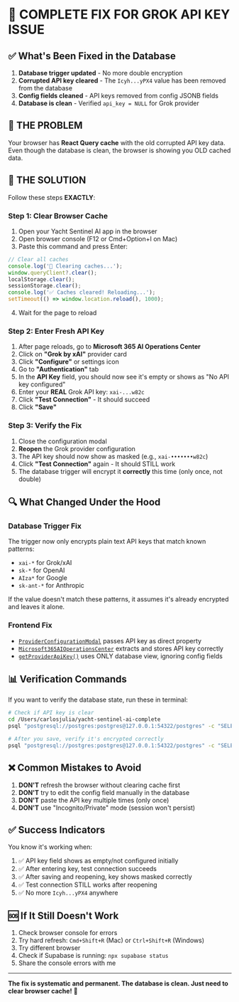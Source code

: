 # 🔧 COMPLETE FIX FOR GROK API KEY ISSUE

## ✅ What's Been Fixed in the Database

1. **Database trigger updated** - No more double encryption
2. **Corrupted API key cleared** - The `Icyh...yPX4` value has been removed from the database
3. **Config fields cleaned** - API keys removed from config JSONB fields
4. **Database is clean** - Verified `api_key = NULL` for Grok provider

## 🚨 THE PROBLEM

Your browser has **React Query cache** with the old corrupted API key data. Even though the database is clean, the browser is showing you OLD cached data.

## 🎯 THE SOLUTION

Follow these steps **EXACTLY**:

### Step 1: Clear Browser Cache

1. Open your Yacht Sentinel AI app in the browser
2. Open browser console (F12 or Cmd+Option+I on Mac)
3. Paste this command and press Enter:

```javascript
// Clear all caches
console.log('🧹 Clearing caches...');
window.queryClient?.clear();
localStorage.clear();
sessionStorage.clear();
console.log('✅ Caches cleared! Reloading...');
setTimeout(() => window.location.reload(), 1000);
```

4. Wait for the page to reload

### Step 2: Enter Fresh API Key

1. After page reloads, go to **Microsoft 365 AI Operations Center**
2. Click on **"Grok by xAI"** provider card
3. Click **"Configure"** or settings icon
4. Go to **"Authentication"** tab
5. In the **API Key** field, you should now see it's empty or shows as "No API key configured"
6. Enter your **REAL** Grok API key: `xai-...w82c`
7. Click **"Test Connection"** - It should succeed
8. Click **"Save"**

### Step 3: Verify the Fix

1. Close the configuration modal
2. **Reopen** the Grok provider configuration
3. The API key should now show as masked (e.g., `xai-•••••••w82c`)
4. Click **"Test Connection"** again - It should STILL work
5. The database trigger will encrypt it **correctly** this time (only once, not double)

## 🔍 What Changed Under the Hood

### Database Trigger Fix
The trigger now only encrypts plain text API keys that match known patterns:
- `xai-*` for Grok/xAI
- `sk-*` for OpenAI
- `AIza*` for Google
- `sk-ant-*` for Anthropic

If the value doesn't match these patterns, it assumes it's already encrypted and leaves it alone.

### Frontend Fix
- [`ProviderConfigurationModal`](../src/components/admin/ProviderConfigurationModal.tsx) passes API key as direct property
- [`Microsoft365AIOperationsCenter`](../src/components/admin/Microsoft365AIOperationsCenter.tsx) extracts and stores API key correctly
- [`getProviderApiKey()`](../src/utils/encryption.ts) uses ONLY database view, ignoring config fields

## 📊 Verification Commands

If you want to verify the database state, run these in terminal:

```bash
# Check if API key is clear
cd /Users/carlosjulia/yacht-sentinel-ai-complete
psql "postgresql://postgres:postgres@127.0.0.1:54322/postgres" -c "SELECT name, api_key FROM ai_providers_with_keys WHERE name = 'Grok by xAI';"

# After you save, verify it's encrypted correctly
psql "postgresql://postgres:postgres@127.0.0.1:54322/postgres" -c "SELECT name, api_key_encrypted IS NOT NULL as has_key, length(api_key_encrypted) as encrypted_length FROM ai_providers_unified WHERE name = 'Grok by xAI';"
```

## ❌ Common Mistakes to Avoid

1. **DON'T** refresh the browser without clearing cache first
2. **DON'T** try to edit the config field manually in the database
3. **DON'T** paste the API key multiple times (only once)
4. **DON'T** use "Incognito/Private" mode (session won't persist)

## ✅ Success Indicators

You know it's working when:
1. ✅ API key field shows as empty/not configured initially
2. ✅ After entering key, test connection succeeds
3. ✅ After saving and reopening, key shows masked correctly
4. ✅ Test connection STILL works after reopening
5. ✅ No more `Icyh...yPX4` anywhere

## 🆘 If It Still Doesn't Work

1. Check browser console for errors
2. Try hard refresh: `Cmd+Shift+R` (Mac) or `Ctrl+Shift+R` (Windows)
3. Try different browser
4. Check if Supabase is running: `npx supabase status`
5. Share the console errors with me

---

**The fix is systematic and permanent. The database is clean. Just need to clear browser cache!** 🎉
